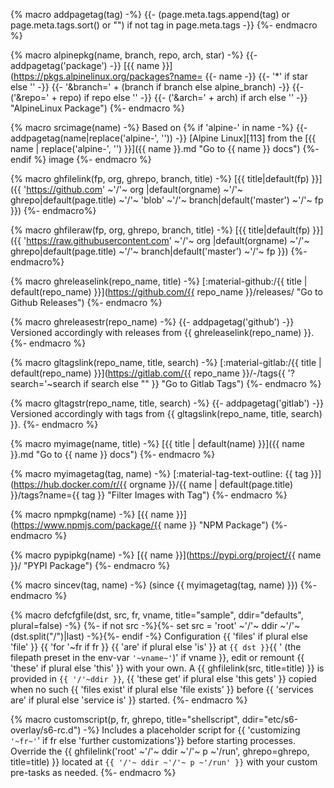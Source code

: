 {% macro addpagetag(tag) -%}
{{- (page.meta.tags.append(tag) or page.meta.tags.sort() or "") if not tag in page.meta.tags -}}
{%- endmacro %}

{% macro alpinepkg(name, branch, repo, arch, star) -%}
{{- addpagetag('package') -}}
[{{ name }}](https://pkgs.alpinelinux.org/packages?name=
{{- name -}}
{{- '*' if star else '' -}}
{{- '&branch=' + (branch if branch else alpine_branch) -}}
{{- ('&repo=' + repo) if repo else '' -}}
{{- ('&arch=' + arch) if arch else '' -}} "AlpineLinux Package")
{%- endmacro %}

{% macro srcimage(name) -%}
Based on
{% if 'alpine-' in name -%}
{{- addpagetag(name|replace('alpine-', '')) -}}
[Alpine Linux][113]
from the
[{{ name | replace('alpine-', '') }}]({{ name }}.md "Go to {{ name }} docs")
{%- endif %}
image
{%- endmacro %}

{% macro ghfilelink(fp, org, ghrepo, branch, title) -%}
[{{ title|default(fp) }}]({{ 'https://github.com'
~'/'~ org   |default(orgname)
~'/'~ ghrepo|default(page.title)
~'/'~ 'blob'
~'/'~ branch|default('master')
~'/'~ fp }})
{%- endmacro%}

{% macro ghfileraw(fp, org, ghrepo, branch, title) -%}
[{{ title|default(fp) }}]({{ 'https://raw.githubusercontent.com'
~'/'~ org   |default(orgname)
~'/'~ ghrepo|default(page.title)
~'/'~ branch|default('master')
~'/'~ fp }})
{%- endmacro%}

{% macro ghreleaselink(repo_name, title) -%}
[:material-github:/{{ title | default(repo_name) }}](https://github.com/{{ repo_name }}/releases/ "Go to Github Releases")
{%- endmacro %}

{% macro ghreleasestr(repo_name) -%}
{{- addpagetag('github') -}}
Versioned accordingly with releases from {{ ghreleaselink(repo_name) }}.
{%- endmacro %}

{% macro gltagslink(repo_name, title, search) -%}
[:material-gitlab:/{{ title | default(repo_name) }}](https://gitlab.com/{{ repo_name }}/-/tags{{ '?search='~search if search else "" }} "Go to Gitlab Tags")
{%- endmacro %}

{% macro gltagstr(repo_name, title, search) -%}
{{- addpagetag('gitlab') -}}
Versioned accordingly with tags from {{ gltagslink(repo_name, title, search) }}.
{%- endmacro %}

{% macro myimage(name, title) -%}
[{{ title | default(name) }}]({{ name }}.md "Go to {{ name }} docs")
{%- endmacro %}

{% macro myimagetag(tag, name) -%}
[:material-tag-text-outline: {{ tag }}](https://hub.docker.com/r/{{ orgname }}/{{ name | default(page.title) }}/tags?name={{ tag }} "Filter Images with Tag")
{%- endmacro %}

{% macro npmpkg(name) -%}
[{{ name }}](https://www.npmjs.com/package/{{ name }} "NPM Package")
{%- endmacro %}

{% macro pypipkg(name) -%}
[{{ name }}](https://pypi.org/project/{{ name }}/ "PYPI Package")
{%- endmacro %}

{% macro sincev(tag, name) -%}
(since {{ myimagetag(tag, name) }})
{%- endmacro %}

{% macro defcfgfile(dst, src, fr, vname, title="sample", ddir="defaults", plural=false) -%}
{%- if not src -%}{%- set src = 'root' ~'/'~ ddir ~'/'~ (dst.split("/")|last) -%}{%- endif -%}
Configuration {{ 'files' if plural else 'file' }} {{ 'for '~fr if
fr }} {{ 'are' if plural else 'is' }} at `{{ dst }}`{{ ' (the
filepath preset in the env-var `'~vname~'`)' if vname }},
edit or remount {{ 'these' if plural else 'this' }} with your own.
A {{ ghfilelink(src, title=title) }} is provided in `{{ '/'~ddir
}}`, {{ 'these get' if plural else 'this gets' }} copied when no
such {{ 'files exist' if plural else 'file exists' }} before {{
'services are' if plural else 'service is' }} started.
{%- endmacro %}

{% macro customscript(p, fr, ghrepo, title="shellscript", ddir="etc/s6-overlay/s6-rc.d") -%}
Includes a placeholder script for {{ 'customizing `'~fr~'`' if fr
else 'further customizations'}} before starting processes.
Override the {{ ghfilelink('root' ~'/'~ ddir ~'/'~ p ~'/run', ghrepo=ghrepo, title=title) }}
located at `{{ '/'~ ddir ~'/'~ p ~'/run' }}` with your custom
pre-tasks as needed.
{%- endmacro %}
